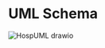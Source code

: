 # UML Schema
![HospUML drawio](https://github.com/user-attachments/assets/d4c25a14-4d61-41e6-afb1-f1cbbc505530)
